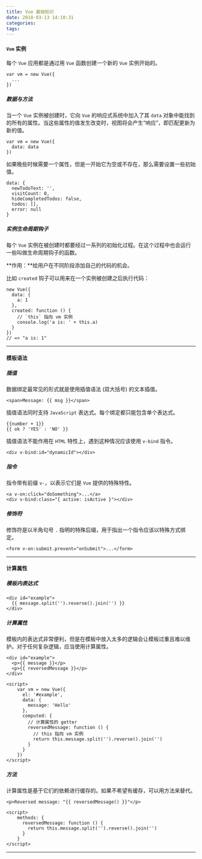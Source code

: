 ```yaml
---
title: Vue 基础知识
date: 2018-03-13 14:10:31
categories:
tags:
---
```


#### `Vue` 实例

每个 `Vue` 应用都是通过用 `Vue` 函数创建一个新的 `Vue` 实例开始的。

	var vm = new Vue({
	  ...
	})

##### 数据与方法

当一个 `Vue` 实例被创建时，它向 `Vue` 的响应式系统中加入了其 `data` 对象中能找到的所有的属性。当这些属性的值发生改变时，视图将会产生“响应”，即匹配更新为新的值。

	var vm = new Vue({
	  data: data
	})

如果晚些时候需要一个属性，但是一开始它为空或不存在，那么需要设置一些初始值。

	data: {
	  newTodoText: '',
	  visitCount: 0,
	  hideCompletedTodos: false,
	  todos: [],
	  error: null
	}

##### 实例生命周期钩子

每个 `Vue` 实例在被创建时都要经过一系列的初始化过程。在这个过程中也会运行一些叫做生命周期钩子的函数。

**作用：**给用户在不同阶段添加自己的代码的机会。

比如 `created` 钩子可以用来在一个实例被创建之后执行代码：

```
new Vue({
  data: {
    a: 1
  },
  created: function () {
    // `this` 指向 vm 实例
    console.log('a is: ' + this.a)
  }
})
// => "a is: 1"
```

---

#### 模板语法

##### 插值

数据绑定最常见的形式就是使用插值语法 (双大括号) 的文本插值。

	<span>Message: {{ msg }}</span>

插值语法同时支持 `JavaScript` 表达式。每个绑定都只能包含单个表达式。

	{{number + 1}}
	{{ ok ? 'YES' : 'NO' }}

插值语法不能作用在 `HTML` 特性上，遇到这种情况应该使用 `v-bind` 指令。

	<div v-bind:id="dynamicId"></div>

##### 指令

指令带有前缀 `v-`，以表示它们是 `Vue` 提供的特殊特性。

```
<a v-on:click="doSomething">...</a>
<div v-bind:class="{ active: isActive }"></div>
```

##### 修饰符

修饰符是以半角句号 `.` 指明的特殊后缀，用于指出一个指令应该以特殊方式绑定。

	<form v-on:submit.prevent="onSubmit">...</form>		
---

#### 计算属性

##### 模板内表达式

	<div id="example">
	  {{ message.split('').reverse().join('') }}
	</div>
	
##### 计算属性

模板内的表达式非常便利，但是在模板中放入太多的逻辑会让模板过重且难以维护。对于任何复杂逻辑，应当使用计算属性。

	<div id="example">
	  <p>{{ message }}</p>
	  <p>{{ reversedMessage }}</p>
	</div>
	
	<script>
		var vm = new Vue({
		  el: '#example',
		  data: {
		    message: 'Hello'
		  },
		  computed: {
		    // 计算属性的 getter
		    reversedMessage: function () {
		      // this 指向 vm 实例
		      return this.message.split('').reverse().join('')
		    }
		  }
		})
	</script>

##### 方法

计算属性是基于它们的依赖进行缓存的。如果不希望有缓存，可以用方法来替代。

	<p>Reversed message: "{{ reversedMessage() }}"</p>
	
	<script>
		methods: {
		  reversedMessage: function () {
		    return this.message.split('').reverse().join('')
		  }
		}
	</script>	
	
---	